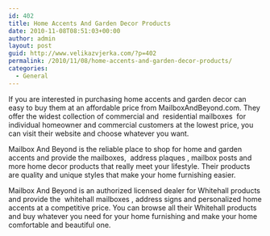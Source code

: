 ```yaml
---
id: 402
title: Home Accents And Garden Decor Products
date: 2010-11-08T08:51:03+00:00
author: admin
layout: post
guid: http://www.velikazvjerka.com/?p=402
permalink: /2010/11/08/home-accents-and-garden-decor-products/
categories:
  - General
---
```

If you are interested in purchasing home accents and garden decor can easy to buy them at an affordable price from MailboxAndBeyond.com. They offer the widest collection of commercial and &nbsp;residential mailboxes&nbsp; for individual homeowner and commercial customers at the lowest price, you can visit their website and choose whatever you want.

Mailbox And Beyond is the reliable place to shop for home and garden accents and provide the mailboxes, &nbsp;address plaques&nbsp;, mailbox posts and more home decor products that really meet your lifestyle. Their products are quality and unique styles that make your home furnishing easier.

Mailbox And Beyond is an authorized licensed dealer for Whitehall products and provide the &nbsp;whitehall mailboxes&nbsp;, address signs and personalized home accents at a competitive price. You can browse all their Whitehall products and buy whatever you need for your home furnishing and make your home comfortable and beautiful one.